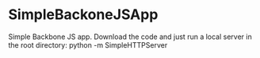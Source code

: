 # SimpleBackoneJSApp
Simple Backbone JS app. 
Download the code and just run a local server in the root directory:
python -m SimpleHTTPServer

